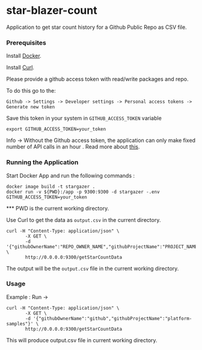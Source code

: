 # star-blazer-count
Application to get star count history for a Github Public Repo as CSV file.

### Prerequisites

Install [Docker](https://docs.docker.com/get-docker/).

Install [Curl](https://curl.se/dlwiz/?type=bin).

Please provide a github access token with read/write packages and repo.

To do this go to the:

`Github -> Settings -> Developer settings -> Personal access tokens -> Generate new token`


Save this token in your system in `GITHUB_ACCESS_TOKEN` variable


    export GITHUB_ACCESS_TOKEN=your_token
    
Info -> Without the Github access token, the application can only make fixed number of API calls in an hour .
Read more about [this](https://docs.github.com/en/developers/apps/rate-limits-for-github-apps). 


### Running the Application
	
Start Docker App and run the following commands :

	docker image build -t stargazer .
	docker run -v ${PWD}:/app -p 9300:9300 -d stargazer -.env GITHUB_ACCESS_TOKEN=your_token

*** PWD is the current working directory.

Use Curl to get the data as `output.csv` in the current directory.
    
    curl -H "Content-Type: application/json" \
           -X GET \
           -d '{"githubOwnerName":"REPO_OWNER_NAME","githubProjectName":"PROJECT_NAME"}' \
           http://0.0.0.0:9300/getStarCountData
           
The output will be the `output.csv` file in the current working directory.

### Usage

Example : Run -> 

    curl -H "Content-Type: application/json" \
           -X GET \
           -d '{"githubOwnerName":"github","githubProjectName":"platform-samples"}' \
           http://0.0.0.0:9300/getStarCountData
           
This will produce output.csv file in current working directory. 